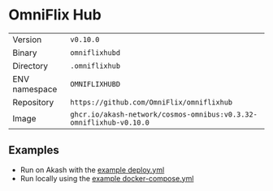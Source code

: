 # OmniFlix Hub

| | |
|---|---|
|Version|`v0.10.0`|
|Binary|`omniflixhubd`|
|Directory|`.omniflixhub`|
|ENV namespace|`OMNIFLIXHUBD`|
|Repository|`https://github.com/OmniFlix/omniflixhub`|
|Image|`ghcr.io/akash-network/cosmos-omnibus:v0.3.32-omniflixhub-v0.10.0`|

## Examples

- Run on Akash with the [example deploy.yml](./deploy.yml)
- Run locally using the [example docker-compose.yml](./docker-compose.yml)

